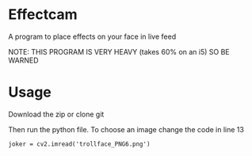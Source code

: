 # Effectcam
A program to place effects on your face in live feed

NOTE: THIS PROGRAM IS VERY HEAVY (takes 60% on an i5) SO BE WARNED

# Usage

Download the zip or clone git

Then run the python file. To choose an image change the code in line 13

```joker = cv2.imread('trollface_PNG6.png')```
